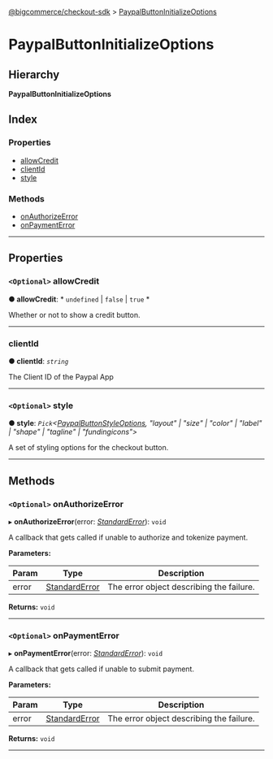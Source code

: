 [@bigcommerce/checkout-sdk](../README.md) > [PaypalButtonInitializeOptions](../interfaces/paypalbuttoninitializeoptions.md)

# PaypalButtonInitializeOptions

## Hierarchy

**PaypalButtonInitializeOptions**

## Index

### Properties

* [allowCredit](paypalbuttoninitializeoptions.md#allowcredit)
* [clientId](paypalbuttoninitializeoptions.md#clientid)
* [style](paypalbuttoninitializeoptions.md#style)

### Methods

* [onAuthorizeError](paypalbuttoninitializeoptions.md#onauthorizeerror)
* [onPaymentError](paypalbuttoninitializeoptions.md#onpaymenterror)

---

## Properties

<a id="allowcredit"></a>

### `<Optional>` allowCredit

**● allowCredit**: * `undefined` &#124; `false` &#124; `true`
*

Whether or not to show a credit button.

___
<a id="clientid"></a>

###  clientId

**● clientId**: *`string`*

The Client ID of the Paypal App

___
<a id="style"></a>

### `<Optional>` style

**● style**: *`Pick`<[PaypalButtonStyleOptions](paypalbuttonstyleoptions.md),  "layout" &#124; "size" &#124; "color" &#124; "label" &#124; "shape" &#124; "tagline" &#124; "fundingicons">*

A set of styling options for the checkout button.

___

## Methods

<a id="onauthorizeerror"></a>

### `<Optional>` onAuthorizeError

▸ **onAuthorizeError**(error: *[StandardError](../classes/standarderror.md)*): `void`

A callback that gets called if unable to authorize and tokenize payment.

**Parameters:**

| Param | Type | Description |
| ------ | ------ | ------ |
| error | [StandardError](../classes/standarderror.md) |  The error object describing the failure. |

**Returns:** `void`

___
<a id="onpaymenterror"></a>

### `<Optional>` onPaymentError

▸ **onPaymentError**(error: *[StandardError](../classes/standarderror.md)*): `void`

A callback that gets called if unable to submit payment.

**Parameters:**

| Param | Type | Description |
| ------ | ------ | ------ |
| error | [StandardError](../classes/standarderror.md) |  The error object describing the failure. |

**Returns:** `void`

___

